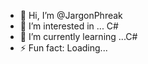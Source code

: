 - 👋 Hi, I’m @JargonPhreak
- 👀 I’m interested in ... C#
- 🌱 I’m currently learning ...C#
- ⚡ Fun fact: Loading...

<!---
JargonPhreak/JargonPhreak is a ✨ special ✨ repository because its `README.md` (this file) appears on your GitHub profile.
You can click the Preview link to take a look at your changes.
--->
